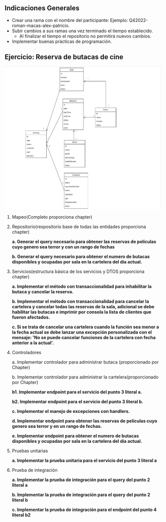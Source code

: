 ## Indicaciones Generales

- Crear una rama con el nombre del participante: Ejemplo: Q42022-roman-macas-alex-patricio.
- Subir cambios a sus ramas una vez terminado el tiempo establecido.
    - Al finalizar el tiempo el repositorio no permitirá nuevos cambios.
- Implementar buenas prácticas de programación.

## Ejercicio: Reserva de butacas de cine

![](./assesmentQ4.png "Application manage model")
 
1. Mapeo(Completo proporciona chapter)

2. Repositorio(respositorio base de todas las entidades proporciona chapter)

   <p><strong>a. Generar el query necesario para obtener las reservas de películas cuyo genero sea terror y con un rango de fechas </strong></p>

   <p><strong>b. Generar el query necesario para obtener el numero de butacas disponibles y ocupadas por sala en la cartelera del día actual.</strong></p>

3. Servicios(estructura básica de los servicios y DTOS proporciona chapter)

    <p><strong>a. Implementar el método con transaccionalidad para inhabilitar la butaca y cancelar la reserva.</strong></p>

    <p><strong>b. Implementar el método con transaccionalidad para cancelar la cartelera y cancelar todas las reservas de la sala, adicional se debe habilitar las butacas e imprimir por consola la lista de clientes que fueron afectados.</strong></p>

    <p><strong>c. Si se trata de cancelar una cartelera cuando la función sea menor a la fecha actual se debe lanzar una excepción personalizada con el mensaje: 'No se puede cancelar funciones de la cartelera con fecha anterior a la actual'.</strong></p>

4. Controladores

    a. Implementar controlador para administrar butaca (proporcionado por Chapter)

    b. Implementar controlador para administrar la cartelera(proporcionado por Chapter)
        <p><strong>b1. Implementar endpoint para el servicio del punto 3 literal a.</strong></p>
        <p><strong>b2. Implementar endpoint para el servicio del punto 3 literal b.</strong></p>

    <p><strong>c. Implementar el manejo de excepciones con handlers.</strong></p>

	<p><strong>d. Implementar endpoint para obtener las reservas de películas cuyo genero sea terror y en un rango de fechas.</strong></p>

    <p><strong>e. Implementar endpoint para obtener el numero de butacas disponibles y ocupadas por sala en la cartelera del día actual.</strong></p>

5. Pruebas unitarias

	<p><strong>a. Implementar la prueba unitaria para el servicio del punto 3 literal a </strong></p>

6. Prueba de integración

	<p><strong>a. Implementar la prueba de integración para el query del punto 2 literal a </strong></p>

	<p><strong>b. Implementar la prueba de integración para el query del punto 2 literal b </strong></p>

	<p><strong>c. Implementar la prueba de integración para el endpoint del punto 4 literal b2</strong></p>